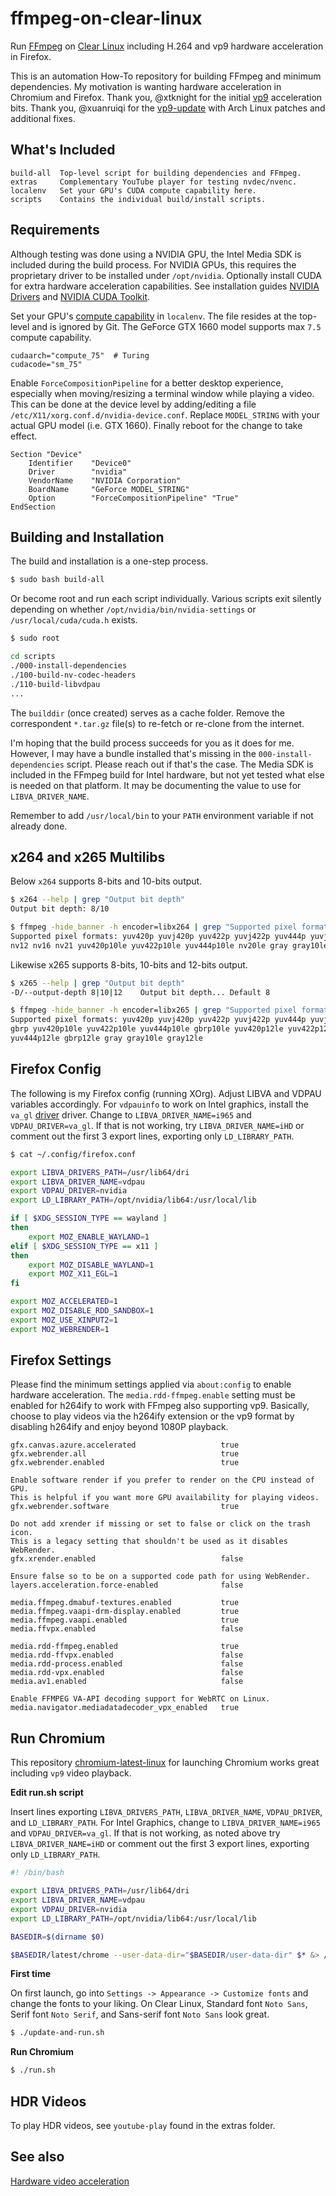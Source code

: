 # ffmpeg-on-clear-linux

Run [FFmpeg](https://ffmpeg.org/) on [Clear Linux](https://clearlinux.org/) including H.264 and vp9 hardware acceleration in Firefox.

This is an automation How-To repository for building FFmpeg and minimum dependencies. My motivation is wanting hardware acceleration in Chromium and Firefox. Thank you, @xtknight for the initial [vp9](https://github.com/xtknight/vdpau-va-driver-vp9) acceleration bits. Thank you, @xuanruiqi for the [vp9-update](https://github.com/xuanruiqi/vdpau-va-driver-vp9) with Arch Linux patches and additional fixes.

## What's Included

```text
build-all  Top-level script for building dependencies and FFmpeg.
extras     Complementary YouTube player for testing nvdec/nvenc.
localenv   Set your GPU's CUDA compute capability here.
scripts    Contains the individual build/install scripts.
```

## Requirements

Although testing was done using a NVIDIA GPU, the Intel Media SDK is included during the build process. For NVIDIA GPUs, this requires the proprietary driver to be installed under ```/opt/nvidia```. Optionally install CUDA for extra hardware acceleration capabilities. See installation guides [NVIDIA Drivers](https://docs.01.org/clearlinux/latest/tutorials/nvidia.html) and [NVIDIA CUDA Toolkit](https://docs.01.org/clearlinux/latest/tutorials/nvidia-cuda.html).

Set your GPU's [compute capability](https://en.wikipedia.org/wiki/CUDA) in ```localenv```. The file resides at the top-level and is ignored by Git. The GeForce GTX 1660 model supports max ```7.5``` compute capability.
```text
cudaarch="compute_75"  # Turing
cudacode="sm_75"
```

Enable ```ForceCompositionPipeline``` for a better desktop experience, especially when moving/resizing a terminal window while playing a video. This can be done at the device level by adding/editing a file ```/etc/X11/xorg.conf.d/nvidia-device.conf```. Replace ```MODEL_STRING``` with your actual GPU model (i.e. GTX 1660). Finally reboot for the change to take effect.
```text
Section "Device"
    Identifier    "Device0"
    Driver        "nvidia"
    VendorName    "NVIDIA Corporation"
    BoardName     "GeForce MODEL_STRING"
    Option        "ForceCompositionPipeline" "True"
EndSection
```

## Building and Installation

The build and installation is a one-step process.
```bash
$ sudo bash build-all
```

Or become root and run each script individually. Various scripts exit silently depending on whether ```/opt/nvidia/bin/nvidia-settings``` or ```/usr/local/cuda/cuda.h``` exists.
```bash
$ sudo root

cd scripts
./000-install-dependencies
./100-build-nv-codec-headers
./110-build-libvdpau
...
```

The ```builddir``` (once created) serves as a cache folder. Remove the correspondent ```*.tar.gz``` file(s) to re-fetch or re-clone from the internet.

I'm hoping that the build process succeeds for you as it does for me. However, I may have a bundle installed that's missing in the ```000-install-dependencies``` script. Please reach out if that's the case. The Media SDK is included in the FFmpeg build for Intel hardware, but not yet tested what else is needed on that platform. It may be documenting the value to use for ```LIBVA_DRIVER_NAME```.

Remember to add ```/usr/local/bin``` to your ```PATH``` environment variable if not already done.

## x264 and x265 Multilibs

Below ```x264``` supports 8-bits and 10-bits output.
```bash
$ x264 --help | grep "Output bit depth"
Output bit depth: 8/10

$ ffmpeg -hide_banner -h encoder=libx264 | grep "Supported pixel formats"
Supported pixel formats: yuv420p yuvj420p yuv422p yuvj422p yuv444p yuvj444p
nv12 nv16 nv21 yuv420p10le yuv422p10le yuv444p10le nv20le gray gray10le
```

Likewise x265 supports 8-bits, 10-bits and 12-bits output.
```bash
$ x265 --help | grep "Output bit depth"
-D/--output-depth 8|10|12    Output bit depth... Default 8

$ ffmpeg -hide_banner -h encoder=libx265 | grep "Supported pixel formats"
Supported pixel formats: yuv420p yuvj420p yuv422p yuvj422p yuv444p yuvj444p
gbrp yuv420p10le yuv422p10le yuv444p10le gbrp10le yuv420p12le yuv422p12le
yuv444p12le gbrp12le gray gray10le gray12le
```

## Firefox Config

The following is my Firefox config (running XOrg). Adjust LIBVA and VDPAU variables accordingly. For ```vdpauinfo``` to work on Intel graphics, install the ```va_gl``` [driver](https://github.com/i-rinat/libvdpau-va-gl) driver. Change to ```LIBVA_DRIVER_NAME=i965``` and ```VDPAU_DRIVER=va_gl```. If that is not working, try ```LIBVA_DRIVER_NAME=iHD``` or comment out the first 3 export lines, exporting only ```LD_LIBRARY_PATH```.

```bash
$ cat ~/.config/firefox.conf

export LIBVA_DRIVERS_PATH=/usr/lib64/dri
export LIBVA_DRIVER_NAME=vdpau
export VDPAU_DRIVER=nvidia
export LD_LIBRARY_PATH=/opt/nvidia/lib64:/usr/local/lib

if [ $XDG_SESSION_TYPE == wayland ]
then
    export MOZ_ENABLE_WAYLAND=1
elif [ $XDG_SESSION_TYPE == x11 ]
then
    export MOZ_DISABLE_WAYLAND=1
    export MOZ_X11_EGL=1
fi

export MOZ_ACCELERATED=1
export MOZ_DISABLE_RDD_SANDBOX=1
export MOZ_USE_XINPUT2=1
export MOZ_WEBRENDER=1
```

## Firefox Settings

Please find the minimum settings applied via ```about:config``` to enable hardware acceleration. The ```media.rdd-ffmpeg.enable``` setting must be enabled for h264ify to work with FFmpeg also supporting vp9. Basically, choose to play videos via the h264ify extension or the vp9 format by disabling h264ify and enjoy beyond 1080P playback.
```text
gfx.canvas.azure.accelerated                   true
gfx.webrender.all                              true
gfx.webrender.enabled                          true

Enable software render if you prefer to render on the CPU instead of GPU.
This is helpful if you want more GPU availability for playing videos.
gfx.webrender.software                         true

Do not add xrender if missing or set to false or click on the trash icon.
This is a legacy setting that shouldn't be used as it disables WebRender.
gfx.xrender.enabled                            false

Ensure false so to be on a supported code path for using WebRender.
layers.acceleration.force-enabled              false

media.ffmpeg.dmabuf-textures.enabled           true
media.ffmpeg.vaapi-drm-display.enabled         true
media.ffmpeg.vaapi.enabled                     true
media.ffvpx.enabled                            false

media.rdd-ffmpeg.enabled                       true
media.rdd-ffvpx.enabled                        false
media.rdd-process.enabled                      false
media.rdd-vpx.enabled                          false
media.av1.enabled                              false

Enable FFMPEG VA-API decoding support for WebRTC on Linux.
media.navigator.mediadatadecoder_vpx_enabled   true
```

## Run Chromium

This repository [chromium-latest-linux](https://github.com/scheib/chromium-latest-linux) for launching Chromium works great including ```vp9``` video playback.

**Edit run.sh script**

Insert lines exporting ```LIBVA_DRIVERS_PATH```, ```LIBVA_DRIVER_NAME```, ```VDPAU_DRIVER```, and ```LD_LIBRARY_PATH```. For Intel Graphics, change to ```LIBVA_DRIVER_NAME=i965``` and ```VDPAU_DRIVER=va_gl```. If that is not working, as noted above try ```LIBVA_DRIVER_NAME=iHD``` or comment out the first 3 export lines, exporting only ```LD_LIBRARY_PATH```.

```bash
#! /bin/bash

export LIBVA_DRIVERS_PATH=/usr/lib64/dri
export LIBVA_DRIVER_NAME=vdpau
export VDPAU_DRIVER=nvidia
export LD_LIBRARY_PATH=/opt/nvidia/lib64:/usr/local/lib

BASEDIR=$(dirname $0)

$BASEDIR/latest/chrome --user-data-dir="$BASEDIR/user-data-dir" $* &> /dev/null &
```

**First time**

On first launch, go into ```Settings -> Appearance -> Customize fonts``` and change the fonts to your liking. On Clear Linux, Standard font ```Noto Sans```, Serif font ```Noto Serif```, and Sans-serif font ```Noto Sans``` look great.

```bash
$ ./update-and-run.sh
```

**Run Chromium**

```bash
$ ./run.sh
```

## HDR Videos

To play HDR videos, see ```youtube-play``` found in the extras folder.

## See also

[Hardware video acceleration](https://wiki.archlinux.org/title/Hardware_video_acceleration)

